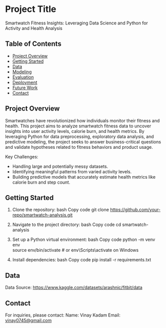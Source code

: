 # Project Title

Smartwatch Fitness Insights: Leveraging Data Science and Python for Activity and Health Analysis 

## Table of Contents

- [Project Overview](#project-overview)
- [Getting Started](#getting-started)
- [Data](#data)
- [Modeling](#modeling)
- [Evaluation](#evaluation)
- [Deployment](#deployment)
- [Future Work](#future-work)
- [Contact](#contact)

## Project Overview

Smartwatches have revolutionized how individuals monitor their fitness and health. This project aims to analyze smartwatch fitness data to uncover insights into user activity levels, calorie burn, and health metrics. By leveraging Python for data preprocessing, exploratory data analysis, and predictive modeling, the project seeks to answer business-critical questions and validate hypotheses related to fitness behaviors and product usage.

Key Challenges:

- Handling large and potentially messy datasets.
- Identifying meaningful patterns from varied activity levels.
- Building predictive models that accurately estimate health metrics like calorie burn and step count.

## Getting Started

1. Clone the repository:
bash
Copy code
git clone https://github.com/your-repo/smartwatch-analysis.git  

2. Navigate to the project directory:
bash
Copy code
cd smartwatch-analysis  

3. Set up a Python virtual environment:
bash
Copy code
python -m venv env  
source env/bin/activate  # or env\Scripts\activate on Windows  

4. Install dependencies:
bash
Copy code
pip install -r requirements.txt  

## Data

Data Source: https://www.kaggle.com/datasets/arashnic/fitbit/data

## Contact

For inquiries, please contact:
Name: Vinay Kadam
Email: vinay0745@gmail.com

